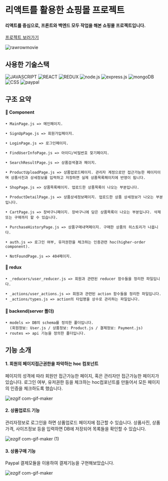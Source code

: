 # 리액트를 활용한 쇼핑몰 프로젝트
#### 리액트를 중심으로, 프론트와 백엔드 모두 작업을 해본 쇼핑몰 프로젝트입니다.
[프로젝트 보러가기](https://stormy-hamlet-84446.herokuapp.com/)

![rawrowmovie](https://user-images.githubusercontent.com/42455534/196243737-84ef11df-f09e-4ff0-bf93-1c4129b36a00.gif)

## 사용한 기술스택
![JAVASCRIPT](https://img.shields.io/badge/JavaScript-F7DF1E?style=for-the-badge&logo=javascript&logoColor=black)
![REACT](https://img.shields.io/badge/React-20232A?style=for-the-badge&logo=react&logoColor=61DAFB)
![REDUX](	https://img.shields.io/badge/Redux-593D88?style=for-the-badge&logo=redux&logoColor=white)
![node.js](https://img.shields.io/badge/Node.js-43853D?style=for-the-badge&logo=node.js&logoColor=white)
![express.js](https://img.shields.io/badge/Express.js-404D59?style=for-the-badge)
![mongoDB](https://img.shields.io/badge/MongoDB-4EA94B?style=for-the-badge&logo=mongodb&logoColor=white)
![CSS](https://img.shields.io/badge/CSS-239120?&style=for-the-badge&logo=css3&logoColor=white)
![paypal](https://img.shields.io/badge/PayPal-00457C?style=for-the-badge&logo=paypal&logoColor=white)


## 구조 요약
  #### 🔳 Component
  
    • MainPage.js => 메인페이지.
    
    • SignUpPage.js => 회원가입페이지.
    
    • LoginPage.js => 로그인페이지.
    
    • FindUserInfoPage.js => 아이디/비밀번호 찾기페이지.
    
    • SearchResultPage.js => 상품검색결과 페이지.
    
    • ProductUploadPage.js => 상품업로드페이지. 관리자 계정으로만 접근가능한 페이지이며 상품사진과 상세정보를 입력하고 저장하면 실제 상품목록페이지에 반영이 됩니다. 
      
    • ShopPage.js => 상품목록페이지. 업로드한 상품목록이 나오는 부분입니다.
    
    • ProductDetailPage.js => 상품상세정보페이지. 업로드한 상품 상세정보가 나오는 부분입니다.
    
    • CartPage.js => 장바구니페이지. 장바구니에 담은 상품목록이 나오는 부분입니다. 삭제 또는 구매까지 할 수 있습니다.           
    
    • PurchaseHistoryPage.js => 상품구매내역페이지. 구매한 상품의 히스토리가 나옵니다.
    
    • auth.js => 로그인 여부, 유저권한을 체크하는 인증관련 hoc(higher-order component).
    
    • NotFoundPage.js => 404페이지.
    
  
  #### 🔳 redux
  
    • _reducers/user_reducer.js => 회원과 관련된 reducer 함수들을 정리한 파일입니다.
    
    • _actions/user_actions.js => 회원과 관련된 action 함수들을 정리한 파일입니다.
    • _actions/types.js => action의 타입명을 상수로 관리하는 파일입니다.
    
 #### 🔳 backend(server 폴더)
  
    • models => DB의 schema를 정의한 폴더입니다.
      (회원정보: User.js / 상품정보: Product.js / 결제정보: Payment.js)
    • routes => api 기능을 정의한 폴더입니다.
    
     
    
 
 ## 기능 소개
  #### 1. 회원의 페이지접근권한을 파악하는 hoc 컴포넌트
  페이지의 성격에 따라 회원만 접근가능한 페이지, 혹은 관리자만 접근가능한 페이지가 있습니다.
  로그인 여부, 유저권한 등을 체크하는 hoc컴포넌트를 만들어서 모든 페이지의 인증을 체크하도록 했습니다. 
  
 ![ezgif com-gif-maker](https://user-images.githubusercontent.com/42455534/196251621-3ffc51ea-e42e-46a1-b3bc-a09a56e6719f.gif)
  
  
  #### 2. 상품업로드 기능
  관리자정보로 로그인을 하면 상품업로드 페이지에 접근할 수 있습니다. 상품사진, 상품 가격, 사이즈정보 등을 입력하면 DB에 저장되어 목록들을 확인할 수 있습니다.
  
  ![ezgif com-gif-maker (1)](https://user-images.githubusercontent.com/42455534/196253389-53461e4e-f794-424f-9209-ff575503b863.gif)
  
  #### 3. 상품구매 기능
  Paypal 결제모듈을 이용하여 결제기능을 구현해보았습니다. 
  
  ![ezgif com-gif-maker](https://user-images.githubusercontent.com/42455534/196254704-b02765a6-1fc5-47de-b87f-b32eab8774c4.gif)


  
  
  
  

  
  
  
  
  
  
 
  
